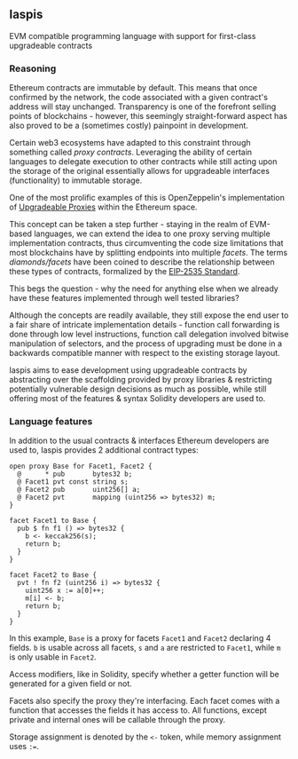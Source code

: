 
## Iaspis

EVM compatible programming language with support for first-class upgradeable contracts

### Reasoning

Ethereum contracts are immutable by default. This means that once confirmed by the network, the code associated with a given contract's address will stay unchanged. Transparency is one of the forefront selling points of blockchains - however, this seemingly straight-forward aspect has also proved to be a (sometimes costly) painpoint in development. 

Certain web3 ecosystems have adapted to this constraint through something called _proxy contracts_. Leveraging the ability of certain languages to delegate execution to other contracts while still acting upon the storage of the original essentially allows for upgradeable interfaces (functionality) to immutable storage.

One of the most prolific examples of this is OpenZeppelin's implementation of [Upgradeable Proxies](https://docs.openzeppelin.com/upgrades-plugins/1.x/proxies) within the Ethereum space.

This concept can be taken a step further - staying in the realm of EVM-based languages, we can extend the idea to one proxy serving multiple implementation contracts, thus circumventing the code size limitations that most blockchains have by splitting endpoints into multiple _facets_. The terms _diamonds/facets_ have been coined to describe the relationship between these types of contracts, formalized by the [EIP-2535 Standard](https://eips.ethereum.org/EIPS/eip-2535). 

This begs the question - why the need for anything else when we already have these features implemented through well tested libraries?

Although the concepts are readily available, they still expose the end user to a fair share of intricate implementation details - function call forwarding is done through low level instructions, function call delegation involved bitwise manipulation of selectors, and the process of upgrading must be done in a backwards compatible manner with respect to the existing storage layout.  

Iaspis aims to ease development using upgradeable contracts by abstracting over the scaffolding provided by proxy libraries & restricting potentially vulnerable design decisions as much as possible, while still offering most of the features & syntax Solidity developers are used to.

### Language features

In addition to the usual contracts & interfaces Ethereum developers are used to, Iaspis provides 2 additional contract types:

```
open proxy Base for Facet1, Facet2 {
  @      * pub       bytes32 b;
  @ Facet1 pvt const string s; 
  @ Facet2 pub       uint256[] a;
  @ Facet2 pvt       mapping (uint256 => bytes32) m;
}
```

```
facet Facet1 to Base {
  pub $ fn f1 () => bytes32 {
    b <- keccak256(s);
    return b;
  }
}
```

```
facet Facet2 to Base {
  pvt ! fn f2 (uint256 i) => bytes32 {
    uint256 x := a[0]++;
    m[i] <- b;
    return b;
  }
}
```

In this example, `Base` is a proxy for facets `Facet1` and `Facet2` declaring 4 fields. `b` is usable across all facets, `s` and `a` are restricted to `Facet1`, while `m` is only usable in `Facet2`.

Access modifiers, like in Solidity, specify whether a getter function will be generated for a given field or not.

Facets also specify the proxy they're interfacing. Each facet comes with a function that accesses the fields it has access to. All functions, except private and internal ones will be callable through the proxy. 

Storage assignment is denoted by the `<-` token, while memory assignment uses `:=`.